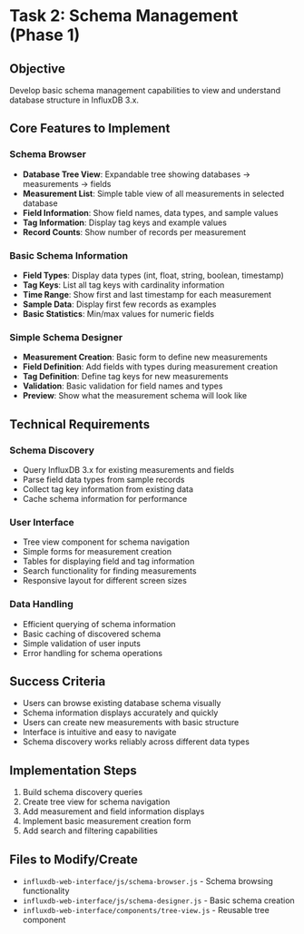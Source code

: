 # Task 2: Schema Management (Phase 1)

## **Objective**
Develop basic schema management capabilities to view and understand database structure in InfluxDB 3.x.

## **Core Features to Implement**

### **Schema Browser**
- **Database Tree View**: Expandable tree showing databases → measurements → fields
- **Measurement List**: Simple table view of all measurements in selected database
- **Field Information**: Show field names, data types, and sample values
- **Tag Information**: Display tag keys and example values
- **Record Counts**: Show number of records per measurement

### **Basic Schema Information**
- **Field Types**: Display data types (int, float, string, boolean, timestamp)
- **Tag Keys**: List all tag keys with cardinality information
- **Time Range**: Show first and last timestamp for each measurement
- **Sample Data**: Display first few records as examples
- **Basic Statistics**: Min/max values for numeric fields

### **Simple Schema Designer**
- **Measurement Creation**: Basic form to define new measurements
- **Field Definition**: Add fields with types during measurement creation
- **Tag Definition**: Define tag keys for new measurements
- **Validation**: Basic validation for field names and types
- **Preview**: Show what the measurement schema will look like

## **Technical Requirements**

### **Schema Discovery**
- Query InfluxDB 3.x for existing measurements and fields
- Parse field data types from sample records
- Collect tag key information from existing data
- Cache schema information for performance

### **User Interface**
- Tree view component for schema navigation
- Simple forms for measurement creation
- Tables for displaying field and tag information
- Search functionality for finding measurements
- Responsive layout for different screen sizes

### **Data Handling**
- Efficient querying of schema information
- Basic caching of discovered schema
- Simple validation of user inputs
- Error handling for schema operations

## **Success Criteria**
- Users can browse existing database schema visually
- Schema information displays accurately and quickly
- Users can create new measurements with basic structure
- Interface is intuitive and easy to navigate
- Schema discovery works reliably across different data types

## **Implementation Steps**
1. Build schema discovery queries
2. Create tree view for schema navigation
3. Add measurement and field information displays
4. Implement basic measurement creation form
5. Add search and filtering capabilities

## **Files to Modify/Create**
- `influxdb-web-interface/js/schema-browser.js` - Schema browsing functionality
- `influxdb-web-interface/js/schema-designer.js` - Basic schema creation
- `influxdb-web-interface/components/tree-view.js` - Reusable tree component 